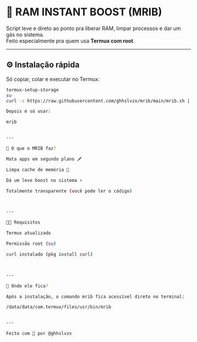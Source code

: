 # 🚀 RAM INSTANT BOOST (MRIB)

Script leve e direto ao ponto pra liberar RAM, limpar processos e dar um gás no sistema.  
Feito especialmente pra quem usa **Termux com root**.

---

## ⚙️ Instalação rápida

Só copiar, colar e executar no Termux:

```bash
termux-setup-storage
su
curl -s https://raw.githubusercontent.com/ghhslvzx/mrib/main/mrib.sh | bash

Depois é só usar:

mrib


---

🧠 O que o MRIB faz?

Mata apps em segundo plano 🗡️

Limpa cache de memória 🧼

Dá um leve boost no sistema ⚡

Totalmente transparente (você pode ler o código)



---

👨‍💻 Requisitos

Termux atualizado

Permissão root (su)

curl instalado (pkg install curl)



---

📁 Onde ele fica?

Após a instalação, o comando mrib fica acessível direto no terminal:

/data/data/com.termux/files/usr/bin/mrib


---

Feito com 💙 por @ghhslvzx
